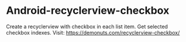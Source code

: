 # Android-recyclerview-checkbox
Create a recyclerview with checkbox in each list item. Get selected checkbox indexes. Visit: https://demonuts.com/recyclerview-checkbox/
